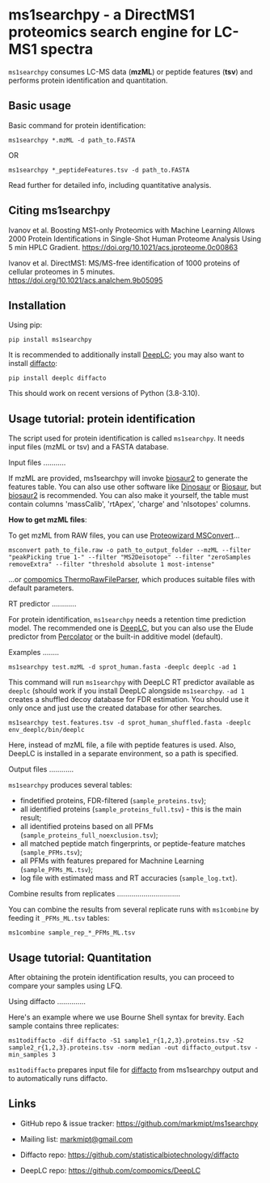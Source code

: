 ms1searchpy - a DirectMS1 proteomics search engine for LC-MS1 spectra
=====================================================================

`ms1searchpy` consumes LC-MS data (**mzML**) or peptide features (**tsv**) and performs protein identification and quantitation.

Basic usage
-----------
Basic command for protein identification:

    ms1searchpy *.mzML -d path_to.FASTA

OR

    ms1searchpy *_peptideFeatures.tsv -d path_to.FASTA

Read further for detailed info, including quantitative analysis.

Citing ms1searchpy
------------------
Ivanov et al. Boosting MS1-only Proteomics with Machine Learning Allows 2000 Protein Identifications in Single-Shot Human Proteome Analysis Using 5 min HPLC Gradient. https://doi.org/10.1021/acs.jproteome.0c00863

Ivanov et al. DirectMS1: MS/MS-free identification of 1000 proteins of cellular proteomes in 5 minutes. https://doi.org/10.1021/acs.analchem.9b05095

Installation
------------

Using pip:

    pip install ms1searchpy

It is recommended to additionally install [DeepLC](https://github.com/compomics/DeepLC); you may also want to install
[diffacto](https://github.com/statisticalbiotechnology/diffacto):

    pip install deeplc diffacto

This should work on recent versions of Python (3.8-3.10).

Usage tutorial: protein identification
--------------------------------------

The script used for protein identification is called `ms1searchpy`. It needs input files (mzML or tsv) and a FASTA database.

Input files
...........

If mzML are provided, ms1searchpy will invoke [biosaur2](https://github.com/markmipt/biosaur2) to generate the features table.
You can also use other software like [Dinosaur](https://github.com/fickludd/dinosaur) or [Biosaur](https://github.com/abdrakhimov1/Biosaur),
but [biosaur2](https://github.com/markmipt/biosaur2) is recommended. You can also make it yourself,
the table must contain columns 'massCalib', 'rtApex', 'charge' and 'nIsotopes' columns.

**How to get mzML files**:

To get mzML from RAW files, you can use [Proteowizard MSConvert](https://proteowizard.sourceforge.io/download.html)...

    msconvert path_to_file.raw -o path_to_output_folder --mzML --filter "peakPicking true 1-" --filter "MS2Deisotope" --filter "zeroSamples removeExtra" --filter "threshold absolute 1 most-intense"

...or [compomics ThermoRawFileParser](https://github.com/compomics/ThermoRawFileParser), which produces suitable files
with default parameters.

RT predictor
............

For protein identification, `ms1searchpy` needs a retention time prediction model. The recommended one is [DeepLC](https://github.com/compomics/DeepLC),
but you can also use the Elude predictor from [Percolator](https://github.com/percolator/percolator) or the built-in additive model (default).

Examples
........

    ms1searchpy test.mzML -d sprot_human.fasta -deeplc deeplc -ad 1

This command will run `ms1searchpy` with DeepLC RT predictor available as `deeplc` (should work if you install DeepLC
alongside `ms1searchpy`. `-ad 1` creates a shuffled decoy database for FDR estimation.
You should use it only once and just use the created database for other searches.

    ms1searchpy test.features.tsv -d sprot_human_shuffled.fasta -deeplc env_deeplc/bin/deeplc

Here, instead of mzML file, a file with peptide features is used. Also, DeepLC is installed in a separate environment, so
a path is specified.

Output files
............

`ms1searchpy` produces several tables:
 - findetified proteins, FDR-filtered (`sample_proteins.tsv`);
 - all identified proteins (`sample_proteins_full.tsv`) - this is the main result;
 - all identified proteins based on all PFMs (`sample_proteins_full_noexclusion.tsv`);
 - all matched peptide match fingerprints, or peptide-feature matches (`sample_PFMs.tsv`);
 - all PFMs with features prepared for Machnine Learning (`sample_PFMs_ML.tsv`);
 - log file with estimated mass and RT accuracies (`sample_log.txt`).

Combine results from replicates
...............................

You can combine the results from several replicate runs with `ms1combine` by feeding it `_PFMs_ML.tsv` tables:

    ms1combine sample_rep_*_PFMs_ML.tsv

Usage tutorial: Quantitation
----------------------------

After obtaining the protein identification results, you can proceed to compare your samples using LFQ.

Using diffacto
..............

Here's an example where we use Bourne Shell syntax for brevity. Each sample contains three replicates:

    ms1todiffacto -dif diffacto -S1 sample1_r{1,2,3}.proteins.tsv -S2 sample2_r{1,2,3}.proteins.tsv -norm median -out diffacto_output.tsv -min_samples 3

`ms1todiffacto` prepares input file for [diffacto](https://github.com/statisticalbiotechnology/diffacto) from ms1searchpy output and to automatically runs diffacto.


Links
-----

- GitHub repo & issue tracker: https://github.com/markmipt/ms1searchpy
- Mailing list: markmipt@gmail.com

- Diffacto repo: https://github.com/statisticalbiotechnology/diffacto
- DeepLC repo: https://github.com/compomics/DeepLC
